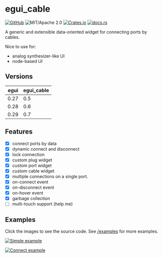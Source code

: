 # egui_cable

[![GitHub](https://img.shields.io/badge/GitHub-ryo33/egui__cable-222222)](https://github.com/ryo33/egui_cable)
![MIT/Apache 2.0](https://img.shields.io/badge/license-MIT%2FApache--2.0-blue.svg)
[![Crates.io](https://img.shields.io/crates/v/egui_cable)](https://crates.io/crates/egui_cable)
[![docs.rs](https://img.shields.io/docsrs/egui_cable)](https://docs.rs/egui_cable)

A generic and extensible data-oriented widget for connecting ports by cables.

Nice to use for:

- analog synthesizer-like UI
- node-based UI

## Versions

| egui | egui_cable |
| ---- | ---------- |
| 0.27 | 0.5        |
| 0.28 | 0.6        |
| 0.29 | 0.7        |

## Features

- [x] connect ports by data
- [x] dynamic connect and disconnect
- [x] lock connection
- [x] custom plug widget
- [x] custom port widget
- [x] custom cable widget
- [x] multiple connections on a single port.
- [x] on-connect event
- [x] on-disconnect event
- [x] on-hover event
- [x] garbage collection
- [ ] multi-touch support (help me)

## Examples

Click the images to see the source code. See [/examples](https://github.com/ryo33/egui_cable/blob/main/examples) for more examples.

[![Simple example](https://user-images.githubusercontent.com/8780513/170413124-5400d9b4-8f10-4607-bc37-23acc8c6b842.png)](https://github.com/ryo33/egui_cable/blob/main/examples/simple.rs)

[![Connect example](https://user-images.githubusercontent.com/8780513/170408794-ef879b04-9095-4c48-94d6-4773af9437e1.png)](https://github.com/ryo33/egui_cable/blob/main/examples/connect.rs)
